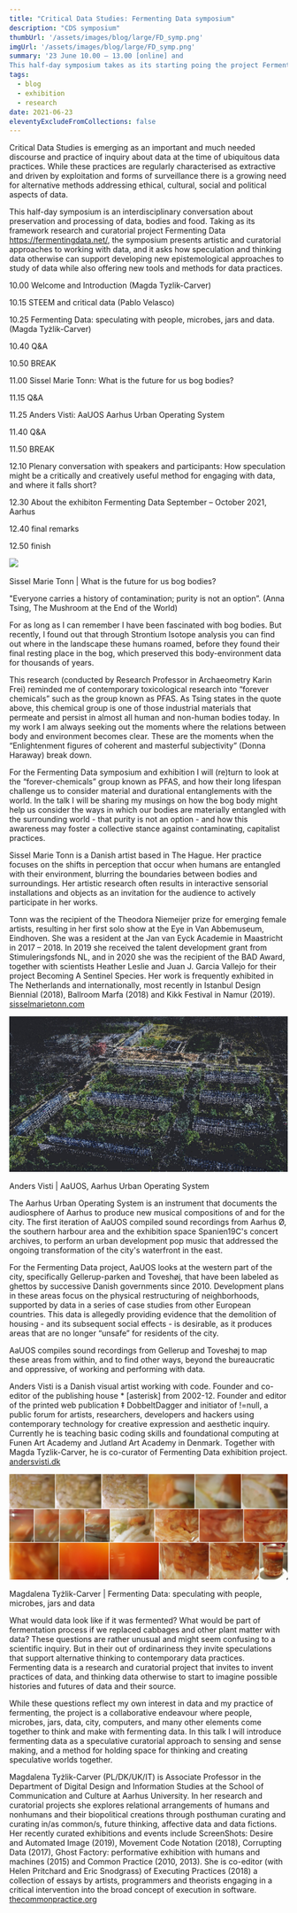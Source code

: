 ```yaml
---
title: "Critical Data Studies: Fermenting Data symposium"
description: "CDS symposium"
thumbUrl: '/assets/images/blog/large/FD_symp.png'
imgUrl: '/assets/images/blog/large/FD_symp.png'
summary: '23 June 10.00 – 13.00 [online] and 
This half-day symposium takes as its starting poing the project Fermenting Data to start an interdisciplinary conversation about preservation and processing of data, bodies, locations, and food..'
tags:
  - blog
  - exhibition
  - research
date: 2021-06-23
eleventyExcludeFromCollections: false
---
```


Critical Data Studies is emerging as an important and much needed discourse and practice of inquiry about data at the time of ubiquitous data practices. While these practices are regularly characterised as extractive and driven by exploitation and forms of surveillance there is a growing need for alternative methods addressing ethical, cultural, social and political aspects of data. 

This half-day symposium is an interdisciplinary conversation about preservation and processing of data, bodies and food. Taking as its framework research and curatorial project Fermenting Data https://fermentingdata.net/, the symposium presents artistic and curatorial approaches to working with data, and it asks how speculation and thinking data otherwise can support developing new epistemological approaches to study of data while also offering new tools and methods for data practices.

10.00 Welcome and Introduction (Magda Tyzlik-Carver)

10.15 STEEM and critical data (Pablo Velasco)

10.25 Fermenting Data: speculating with people, microbes, jars and data. (Magda Tyżlik-Carver)

10.40 Q&A

10.50 BREAK

11.00 Sissel Marie Tonn: What is the future for us bog bodies?

11.15 Q&A

11.25 Anders Visti: AaUOS Aarhus Urban Operating System

11.40 Q&A

11.50 BREAK

12.10 Plenary conversation with speakers and participants: How speculation might be a critically and creatively useful method for engaging with data, and where it falls short?

12.30 About the exhibiton Fermenting Data September – October 2021, Aarhus

12.40 final remarks

12.50 finish

<div class="columnImage">
  <img src="/assets/images/blog/large/Swamp_Underground.png"/>
  <div class="photoCreditNew"></div>
  </div>

Sissel Marie Tonn | What is the future for us bog bodies?


"Everyone carries a history of contamination; purity is not an option”.
(Anna Tsing, The Mushroom at the End of the World)

For as long as I can remember I have been fascinated with bog bodies. But recently, I found out that through Strontium Isotope analysis you can find out where in the landscape these humans roamed, before they found their final resting place in the bog, which preserved this body-environment data for thousands of years.

This research (conducted by Research Professor in Archaeometry Karin Frei) reminded me of contemporary toxicological research into “forever chemicals” such as the group known as PFAS. As Tsing states in the quote above, this chemical group is one of those industrial materials that permeate and persist in almost all human and non-human bodies today. In my work I am always seeking out the moments where the relations between body and environment becomes clear. These are the moments when the “Enlightenment figures of coherent and masterful subjectivity” (Donna Haraway) break down.

For the Fermenting Data symposium and exhibition I will (re)turn to look at the “forever-chemicals” group known as PFAS, and how their long lifespan challenge us to consider material and durational entanglements with the world. In the talk I will be sharing my musings on how the bog body might help us consider the ways in which our bodies are materially entangled with the surrounding world - that purity is not an option - and how this awareness may foster a collective stance against contaminating, capitalist practices.

Sissel Marie Tonn is a Danish artist based in The Hague. Her practice focuses on the shifts in perception that occur when humans are entangled with their environment, blurring the boundaries between bodies and surroundings. Her artistic research often results in interactive sensorial installations and objects as an invitation for the audience to actively participate in her works.

Tonn was the recipient of the Theodora Niemeijer prize for emerging female artists, resulting in her first solo show at the Eye in Van Abbemuseum, Eindhoven. She was a resident at the Jan van Eyck Academie in Maastricht in 2017 – 2018. In 2019 she received the talent development grant from Stimuleringsfonds NL, and in 2020 she was the recipient of the BAD Award, together with scientists Heather Leslie and Juan J. Garcia Vallejo for their project Becoming A Sentinel Species. Her work is frequently exhibited in The Netherlands and internationally, most recently in Istanbul Design Biennial (2018), Ballroom Marfa (2018) and Kikk Festival in Namur (2019). [sisselmarietonn.com](https://sisselmarietonn.com/)

<div class="columnImage">
  <img src="/assets/images/blog/large/AV_symp.jpg"/>
  <div class="photoCreditNew"></div> 
</div>

Anders Visti | AaUOS, Aarhus Urban Operating System

The Aarhus Urban Operating System is an instrument that documents the audiosphere of Aarhus to produce new musical compositions of and for the city. The first iteration of AaUOS compiled sound recordings from Aarhus Ø, the southern harbour area and the exhibition space Spanien19C's concert archives, to perform an urban development pop music that addressed the ongoing transformation of the city's waterfront in the east.

For the Fermenting Data project, AaUOS looks at the western part of the city, specifically Gellerup-parken and Toveshøj, that have been labeled as ghettos by successive Danish governments since 2010. Development plans in these areas focus on the physical restructuring of neighborhoods, supported by data in a series of case studies from other European countries. This data is allegedly providing evidence that the demolition of housing - and its subsequent social effects - is desirable, as it produces areas that are no longer “unsafe” for residents of the city.

AaUOS compiles sound recordings from Gellerup and Toveshøj to map these areas from within, and to find other ways, beyond the bureaucratic and oppressive, of working and performing with data.

Anders Visti is a Danish visual artist working with code. Founder and co-editor of the publishing house * [asterisk] from 2002-12. Founder and editor of the printed web publication ‡ DobbeltDagger and initiator of !=null, a public forum for artists, researchers, developers and hackers using contemporary technology for creative expression and aesthetic inquiry. Currently he is teaching basic coding skills and foundational computing at Funen Art Academy and Jutland Art Academy in Denmark. Together with Magda Tyzlik-Carver, he is co-curator of Fermenting Data exhibition project. [andersvisti.dk](https://andersvisti.dk/) 

<div class="columnImage">
  <img src="/assets/images/blog/large/FD_symp.png"/>
  <div class="photoCreditNew"></div>  
</div>

Magdalena Tyżlik-Carver | Fermenting Data: speculating with people, microbes, jars and data

What would data look like if it was fermented? What would be part of fermentation process if we replaced cabbages and other plant matter with data? These questions are rather unusual and might seem confusing to a scientific inquiry. But in their out of ordinariness they invite speculations that support alternative thinking to contemporary data practices. Fermenting data is a research and curatorial project that invites to invent practices of data, and thinking data otherwise to start to imagine possible histories and futures of data and their source.

While these questions reflect my own interest in data and my practice of fermenting, the project is a  collaborative endeavour where people, microbes, jars, data, city, computers, and many other elements come together to think and make with fermenting data. In this talk I will introduce fermenting data as a speculative curatorial approach to sensing and sense making, and a method for holding space for thinking and creating speculative worlds together. 

Magdalena Tyżlik-Carver (PL/DK/UK/IT) is Associate Professor in the Department of Digital Design and Information Studies at the School of Communication and Culture at Aarhus University. In her research and curatorial projects she explores relational arrangements of humans and nonhumans and their biopolitical creations through posthuman curating and curating in/as common/s, future thinking, affective data and data fictions. Her recently curated exhibitions and events include ScreenShots: Desire and Automated Image (2019), Movement Code Notation (2018), Corrupting Data (2017), Ghost Factory: performative exhibition with humans and machines (2015) and Common Practice (2010, 2013). She is co-editor (with Helen Pritchard and Eric Snodgrass) of Executing Practices (2018) a collection of essays by artists, programmers and theorists engaging in a critical intervention into the broad concept of execution in software. [thecommonpractice.org](https://thecommonpractice.org/)


